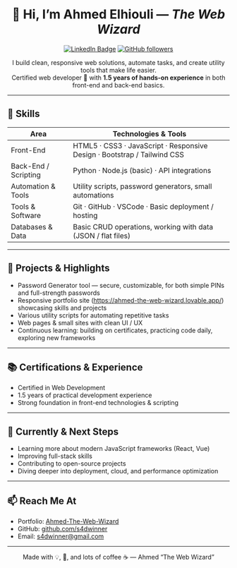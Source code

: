 <div align="center">

# 👋 Hi, I’m Ahmed Elhiouli — *The Web Wizard*

[![LinkedIn Badge](https://img.shields.io/badge/-Ahmed_Elhiouli-blue?logo=LinkedIn&logoColor=white)](https://www.linkedin.com/in/ahmed-elhiouli-961a8718a/)
[![GitHub followers](https://img.shields.io/github/followers/s4dwinner?label=Follow&style=social)](https://github.com/s4dwinner)


I build clean, responsive web solutions, automate tasks, and create utility tools that make life easier.  
Certified web developer 🏅 with **1.5 years of hands-on experience** in both front-end and back-end basics.

</div>

---

## 🔧 Skills

| Area | Technologies & Tools |
|------|------------------------|
| Front-End | HTML5 · CSS3 · JavaScript · Responsive Design · Bootstrap / Tailwind CSS |
| Back-End / Scripting | Python · Node.js (basic) · API integrations |
| Automation & Tools | Utility scripts, password generators, small automations |
| Tools & Software | Git · GitHub · VSCode · Basic deployment / hosting |
| Databases & Data | Basic CRUD operations, working with data (JSON / flat files) |

---

## 💼 Projects & Highlights

- Password Generator tool — secure, customizable, for both simple PINs and full-strength passwords  
- Responsive portfolio site (https://ahmed-the-web-wizard.lovable.app/) showcasing skills and projects  
- Various utility scripts for automating repetitive tasks  
- Web pages & small sites with clean UI / UX  
- Continuous learning: building on certificates, practicing code daily, exploring new frameworks  

---

## 📚 Certifications & Experience

- Certified in Web Development  
- 1.5 years of practical development experience  
- Strong foundation in front-end technologies & scripting  

---

## 🎯 Currently & Next Steps

- Learning more about modern JavaScript frameworks (React, Vue)  
- Improving full-stack skills  
- Contributing to open-source projects  
- Diving deeper into deployment, cloud, and performance optimization  

---

## 📫 Reach Me At

- Portfolio: [Ahmed-The-Web-Wizard](https://ahmed-the-web-wizard.lovable.app)  
- GitHub: [github.com/s4dwinner](https://github.com/s4dwinner)  
- Email: s4dwinner@gmail.com 

---

<div align="center">  
Made with 💡, 📐, and lots of coffee ☕ — Ahmed “The Web Wizard”  
</div>
